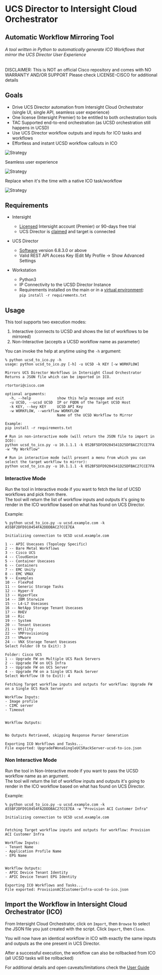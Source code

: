 # UCS Director to Intersight Cloud Orchestrator
## Automatic Workflow Mirroring Tool
###### A tool written in Python to automatically generate ICO Workflows that mirror the UCS Director User Experience

DISCLAIMER: This is NOT an official Cisco repository and comes with NO WARRANTY AND/OR SUPPORT
Please check LICENSE-CISCO for additional details

## Goals
- Drive UCS Director automation from Intersight Cloud Orchestrator (single UI, single API, seamless user experience)
- One license (Intersight Premier) to be entitled to both orchestration tools
- TAC Supported end-to-end orchestration (as UCSD orchestration still happens in UCSD)
- Use UCS Director workflow outputs and inputs for ICO tasks and workflows
- Effortless and instant UCSD workflow callouts in ICO

![Strategy](./screenshots/strategy.png)

Seamless user experience

![Strategy](./screenshots/strategy1.png)

Replace when it's the time with a native ICO task/workflow

![Strategy](./screenshots/strategy2.png)


## Requirements
- Intersight
	- [Licensed](https://intersight.com/help/saas/getting_started/licensing_requirements) Intersight account (Premier) or 90-days free trial
	- UCS Director is [claimed](https://intersight.com/help/saas/getting_started/claim_targets) and target is connected

- UCS Director
	- [Software](https://software.cisco.com/) version 6.8.3.0 or above
	- Valid REST API Access Key (Edit My Profile -> Show Advanced Settings

- Workstation
	- Python3
	- IP Connectivity to the UCSD Director Instance
	- Requirements installed on the main or in a [virtual environment](https://docs.python.org/3/tutorial/venv.html): <br>
	  `pip install -r requirements.txt`


## Usage 
This tool supports two execution modes:

1. Interactive (connects to UCSD and shows the list of workflows to be mirrored)
2. Non-Interactive (accepts a UCSD workflow name as parameter) 

You can invoke the help at anytime using the `-h` argument:

```
% python ucsd_to_ico.py -h
usage: python ucsd_to_ico.py [-h] -u UCSD -k KEY [-w WORKFLOW]

Mirrors UCS Director Workflows in Intersight Cloud Orchestrator
Returns a JSON file which can be imported in ICO.

rtortori@cisco.com

optional arguments:
  -h, --help            show this help message and exit
  -u UCSD, --ucsd UCSD  IP or FQDN of the Target UCSD Host
  -k KEY, --key KEY     UCSD API Key
  -w WORKFLOW, --workflow WORKFLOW
                        Name of the UCSD Workflow to Mirror

Example:
pip install -r requirements.txt

# Run in non-interactive mode (will return the JSON file to import in ICO):
python ucsd_to_ico.py -u 10.1.1.1 -k 052BF5DFD9204541D25DFBAC27CCE7FA -w "My Workflow" 

# Run in interactive mode (will present a menu from which you can select the target workflow to mirror):
python ucsd_to_ico.py -u 10.1.1.1 -k 052BF5DFD9204541D25DFBAC27CCE7FA
```

### Interactive Mode

Run the tool in Interactive mode if you want to fetch the list of UCSD workflows and pick from there.<br>
The tool will return the list of workflow inputs and outputs it's going to render in the ICO workflow based on what has found on UCS Director.

Example:

```
% python ucsd_to_ico.py -u ucsd.example.com -k A55BF2DFD910454FA2DDDBAC27CCE7EA

Initializing connection to UCSD ucsd.example.com

1 -- APIC Usecases (Topology Specific)
2 -- Bare Metal Workflows
3 -- Cisco UCS
4 -- CloudGenie
5 -- Container Usecases
6 -- Containers
7 -- EMC Unity
8 -- EMC VMAX
9 -- Examples
10 -- FlexPod
11 -- Generic Storage Tasks
12 -- Hyper-V
13 -- HyperFlex
14 -- IBM Storwize
15 -- L4-L7 Usecases
16 -- NetApp Storage Tenant Usecases
17 -- RHEV
18 -- Ric
19 -- System
20 -- Tenant Usecases
21 -- Utility
22 -- VMProvisioning
23 -- VMware
24 -- VNX Storage Tenant Usecases
Select Folder (0 to Exit): 3

Folder: Cisco UCS
1 -- Upgrade FW on Multiple UCS Rack Servers
2 -- Upgrade FW on UCS Infra
3 -- Upgrade FW on UCS Server
4 -- Upgrade FW on a Single UCS Rack Server
Select Workflow (0 to Exit): 4

Fetching Target workflow inputs and outputs for workflow: Upgrade FW on a Single UCS Rack Server

Workflow Inputs:
- Image profile
- CIMC server
- Timeout


Workflow Outputs:


No Outputs Retrieved, skipping Response Parser Generation

Exporting ICO Workflows and Tasks...
File exported: UpgradeFWonaSingleUCSRackServer-ucsd-to-ico.json
```

### Non Interactive Mode

Run the tool in Non-Interactive mode if you want to pass the UCSD workflow name as an argument.<br>
The tool will return the list of workflow inputs and outputs it's going to render in the ICO workflow based on what has found on UCS Director.

Example:

```
% python ucsd_to_ico.py -u ucsd.example.com -k A55BF2DFD910454FA2DDDBAC27CCE7EA -w "Provision ACI Customer Infra"

Initializing connection to UCSD ucsd.example.com


Fetching Target workflow inputs and outputs for workflow: Provision ACI Customer Infra

Workflow Inputs:
- Tenant Name
- Application Profile Name
- EPG Name


Workflow Outputs:
- APIC Device Tenant Identity
- APIC Device Tenant EPG Identity

Exporting ICO Workflows and Tasks...
File exported: ProvisionACICustomerInfra-ucsd-to-ico.json
```

## Import the Workflow in Intersight Cloud Orchestrator (ICO)

From Intersight Cloud Orchestrator, click on `Import`, then `Browse` to select the JSON file you just created with the script. Click `Import`, then `Close`.

You will now have an identical workflow in ICO with exactly the same inputs and outputs as the one present in UCS Director. 

After a successful execution, the workflow can also be rollbacked from ICO (all UCSD tasks will be rollbacked)

For additional details and open caveats/limitations check the [User Guide](./USER-GUIDE.MD)
